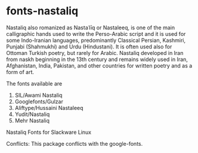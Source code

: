 # fonts-nastaliq

Nastaliq  also romanized as Nastaʿlīq or Nastaleeq, is one of the main calligraphic hands used to write the
Perso-Arabic script and it is used for some Indo-Iranian languages, predominantly Classical Persian,
Kashmiri, Punjabi (Shahmukhi) and Urdu (Hindustani). It is often used also for Ottoman Turkish poetry,
but rarely for Arabic. Nastaliq developed in Iran from naskh beginning in the 13th century
and remains widely used in Iran, Afghanistan, India, Pakistan, and other countries
for written poetry and as a form of art.

The fonts available are

1. SIL/Awami Nastaliq
2. Googlefonts/Gulzar
3. Aliftype/Hussaini Nastaleeq
4. Yudit/Nastaliq
5. Mehr Nastaliq

Nastaliq Fonts for Slackware Linux

Conflicts:
This package conflicts with the google-fonts.
